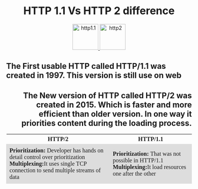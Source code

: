 <h1 align="center">HTTP 1.1 Vs HTTP 2 difference</h1>
<p align="center"> <a href="https://http.dev/img/social/1.1.png?v=AlkMWDy3" target="_blank" rel="noreferrer"> <img src="https://http.dev/img/social/1.1.png?v=AlkMWDy3" alt="http1.1" width="70" height="70"/> </a>
<a href="https://babeljs.io/" target="_blank" rel="noreferrer"> <img src="https://webuzo.com/sitepad-data/uploads/2022/04/http2-logo.png" alt="http2" width="70" height="70"/> </a>

<h2 align="left">The First usable HTTP called HTTP/1.1 was created in 1997. This version is still use on web </h2>
<h2 align="right">The New version of HTTP called HTTP/2 was created in 2015. Which is faster and more efficient than older version. In one way it priorities content during the loading process. </h2>
<style> table { font-family:cursive; border-collapse:collapse; width:100%  } 
td {border: 1px solid #dddddd; text-align:left; padding:8px; }
tr:nth-child(even){ background-color: #dddddd }    </style>
<table><tr><th>HTTP/2</th> <th>HTTP/1.1</th></tr>
<tr><td> <b>Prioritization: </b>Developer has hands on detail control over prioritization  <b>Multiplexing:</b>It uses single TCP connection to send multiple streams of data</td><td> <b>Prioritization: </b>That was not possible in HTTP/1.1 <b>Multiplexing:</b>It load resources one after the other</td></tr>
</table>


</p>



